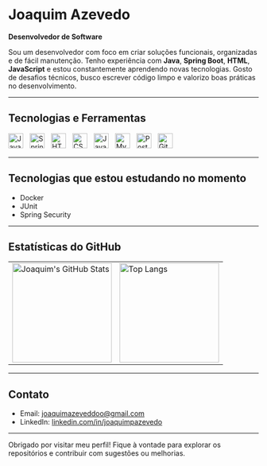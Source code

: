 # Joaquim Azevedo

**Desenvolvedor de Software**

Sou um desenvolvedor com foco em criar soluções funcionais, organizadas e de fácil manutenção. Tenho experiência com **Java**, **Spring Boot**, **HTML**, **JavaScript** e estou constantemente aprendendo novas tecnologias. Gosto de desafios técnicos, busco escrever código limpo e valorizo boas práticas no desenvolvimento.

---

## Tecnologias e Ferramentas

<img align="left" alt="Java" width="30px" style="padding-right: 10px;" src="https://cdn.jsdelivr.net/gh/devicons/devicon@latest/icons/java/java-original.svg" />
<img align="left" alt="Spring Boot" width="30px" style="padding-right: 10px;" src="https://cdn.jsdelivr.net/gh/devicons/devicon@latest/icons/spring/spring-original.svg" />
<img align="left" alt="HTML5" width="30px" style="padding-right: 10px;" src="https://cdn.jsdelivr.net/gh/devicons/devicon@latest/icons/html5/html5-original.svg" />
<img align="left" alt="CSS3" width="30px" style="padding-right: 10px;" src="https://cdn.jsdelivr.net/gh/devicons/devicon@latest/icons/css3/css3-original.svg" />
<img align="left" alt="JavaScript" width="30px" style="padding-right: 10px;" src="https://cdn.jsdelivr.net/gh/devicons/devicon@latest/icons/javascript/javascript-original.svg" />
<img align="left" alt="MySQL" width="30px" style="padding-right: 10px;" src="https://cdn.jsdelivr.net/gh/devicons/devicon@latest/icons/mysql/mysql-original.svg" />
<img align="left" alt="PostgreSQL" width="30px" style="padding-right: 10px;" src="https://cdn.jsdelivr.net/gh/devicons/devicon@latest/icons/postgresql/postgresql-original.svg" />
<img align="left" alt="Git" width="30px" style="padding-right: 10px;" src="https://cdn.jsdelivr.net/gh/devicons/devicon@latest/icons/git/git-original.svg" />

<br/>
<br/>

---

## Tecnologias que estou estudando no momento

- Docker  
- JUnit  
- Spring Security  

---

## Estatísticas do GitHub

<table align="center">
  <tr>
    <td>
      <img alt="Joaquim's GitHub Stats" height="200" src="https://github-readme-stats.vercel.app/api?username=Joaquim-Azevedo&show_icons=true&theme=tokyonight&include_all_commits=true&locale=pt-br" />
    </td>
    <td>
      <img alt="Top Langs" height="200" src="https://github-readme-stats.vercel.app/api/top-langs/?username=Joaquim-Azevedo&theme=tokyonight&layout=compact&custom_title=Tecnologias&langs_count=9" />
    </td>
  </tr>
</table>

---

## Contato

- Email: joaquimazeveddoo@gmail.com  
- LinkedIn: [linkedin.com/in/joaquimpazevedo](https://www.linkedin.com/in/joaquimpazevedo)

---

Obrigado por visitar meu perfil! Fique à vontade para explorar os repositórios e contribuir com sugestões ou melhorias.
